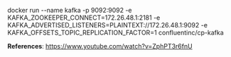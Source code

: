 docker run --name kafka -p 9092:9092 -e  
KAFKA_ZOOKEEPER_CONNECT=172.26.48.1:2181 -e    
KAFKA_ADVERTISED_LISTENERS=PLAINTEXT://172.26.48.1:9092 -e KAFKA_OFFSETS_TOPIC_REPLICATION_FACTOR=1 confluentinc/cp-kafka  

**References**: 
https://www.youtube.com/watch?v=ZphPT3r6fnU  
